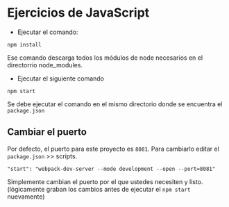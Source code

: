# Ejercicios de JavaScript 

* Ejecutar el comando:

```
npm install
```
Ese comando descarga todos los módulos de node necesarios en el directorrio node_modules.


* Ejecutar el siguiente comando

```
npm start
```

Se debe ejecutar el comando en el mismo directorio donde se encuentra el ```package.json```

## Cambiar el puerto
Por defecto, el puerto para este proyecto es ```8081```. Para cambiarlo editar el ```package.json``` >> scripts. 


```
"start": "webpack-dev-server --mode development --open --port=8081"
```

Simplemente cambian el puerto por el que ustedes necesiten y listo. (lógicamente graban los cambios antes de ejecutar el ```npm start``` nuevamente)


